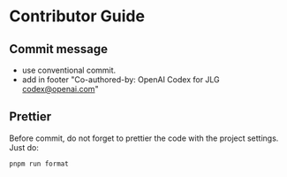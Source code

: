 # Contributor Guide

## Commit message

- use conventional commit.
- add in footer "Co-authored-by: OpenAI Codex for JLG <codex@openai.com>"

## Prettier

Before commit, do not forget to prettier the code with the project settings.
Just do:

```
pnpm run format
```
